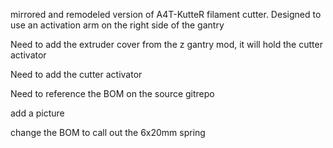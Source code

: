 mirrored and remodeled version of A4T-KutteR filament cutter.  Designed to use an activation arm on the right side of the gantry


Need to add the extruder cover from the z gantry mod, it will hold the cutter activator

Need to add the cutter activator

Need to reference the BOM on the source gitrepo

add a picture 

change the BOM to call out the 6x20mm spring

